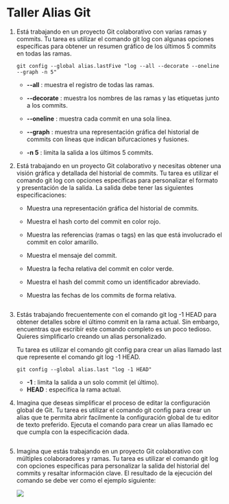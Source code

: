 # Taller Alias Git

1. Está trabajando en un proyecto Git colaborativo con varias ramas y commits. Tu tarea es utilizar el comando git log con algunas opciones específicas para obtener un resumen gráfico de los últimos 5 commits en todas las ramas.

   ```
   git config --global alias.lastFive "log --all --decorate --oneline --graph -n 5"
   ```

   * **--all** : muestra el registro de todas las ramas.

   * **--decorate** : muestra los nombres de las ramas y las etiquetas junto a los commits.

   * **--oneline** : muestra cada commit en una sola línea.

   * **--graph** : muestra una representación gráfica del historial de commits con líneas que indican bifurcaciones y fusiones.

   * **-n 5** : limita la salida a los últimos 5 commits.

     

2. Está trabajando en un proyecto Git colaborativo y necesitas obtener una visión gráfica y detallada del historial de commits. Tu tarea es utilizar el comando git log con opciones específicas para personalizar el formato y presentación de la salida. La salida debe tener las siguientes especificaciones:

   * Muestra una representación gráfica del historial de commits.

   * Muestra el hash corto del commit en color rojo.

   * Muestra las referencias (ramas o tags) en las que está involucrado el commit en color amarillo.

   * Muestra el mensaje del commit.

   * Muestra la fecha relativa del commit en color verde.

   * Muestra el hash del commit como un identificador abreviado.

   * Muestra las fechas de los commits de forma relativa.

     ```
     
     ```

     

3. Estás trabajando frecuentemente con el comando git log -1 HEAD para obtener detalles sobre el último commit en la rama actual. Sin embargo, encuentras que escribir este comando completo es un poco tedioso. Quieres simplificarlo creando un alias personalizado.

   Tu tarea es utilizar el comando git config para crear un alias llamado last que represente el comando git log -1 HEAD.

   ```
   git config --global alias.last "log -1 HEAD"
   ```

   * **-1** : limita la salida a un solo commit (el último).
   * **HEAD** : especifíca la rama actual.

4. Imagina que deseas simplificar el proceso de editar la configuración global de Git. Tu tarea es utilizar el comando git config para crear un alias que te permita abrir facilmente la configuración global de tu editor de texto preferido. Ejecuta el comando para crear un alias llamado ec que cumpla con la especificación dada.

   ```
   
   ```

   

5. Imagina que estás trabajando en un proyecto Git colaborativo con múltiples colaboradores y ramas. Tu tarea es utilizar el comando git log con opciones específicas para personalizar la salida del historial del commits y resaltar información clave. El resultado de la ejecución del comando se debe ver como el ejemplo siguiente:

   ![](C:\Users\user\Documents\J1_Liliana\J1_Taller_Git\resultadoEj05.png)

